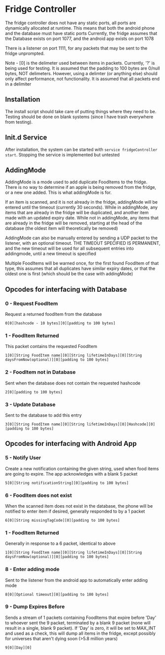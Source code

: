 # Fridge Controller

The fridge controller does not have any static ports, all ports are dynamically allocated at runtime. This means that both the android phone and the database must have static ports
Currently, the fridge assumes that the Database exists on port 1077, and the android app exists on port 1078

There is a listener on port 1111, for any packets that may be sent to the fridge unprompted.

Note - [0] is the delimeter used between items in packets. Currently, '?' is being used for testing. It is assumed that the padding to 100 bytes are 0/null bytes, NOT delimeters. However, using a delimter (or anything else) should only affect performance, not functionality.
It is assumed that all packets end in a delimiter

## Installation

The install script should take care of putting things where they need to be. Testing should be done on blank systems (since I have trash everywhere from testing).

## Init.d Service

After installation, the system can be started with `service fridgeController start`. Stopping the service is implemented but untested

## AddingMode

AddingMode is a mode used to add duplicate FoodItems to the fridge. There is no way to determine if an apple is being removed from the fridge, or a new one added. This is what addingMode is for.

If an item is scanned, and it is not already in the fridge, addingMode will be entered until the timeout (currently 30 seconds).
While in addingMode, any items that are already in the fridge will be duplicated, and another item made with an updated expiry date.
While not in addingMode, any items that are already in the fridge will be removed, starting at the head of the database (the oldest item will theoretically be removed)

AddingMode can also be manually entered by sending a UDP packet to the listener, with an optional timeout. THE TIMEOUT SPECIFIED IS PERMANENT, and the new timeout will be used for all subsequent entries into addingmode, until a new timeout is specified

Multiple FoodItems will be warned once, for the first found FoodItem of that type, this assumes that all duplicates have similar expiry dates, or that the oldest one is first (which should be the case with addingMode)

## Opcodes for interfacing with Database


### 0 - Request FoodItem
Request a returned foodItem from the database

	0[0][hashcode - 10 bytes][0][padding to 100 bytes]

### 1 - FoodItem Returned
This packet contains the requested FoodItem

	1[0][String FoodItem name][0][String lifetimeInDays][0][String daysFromNow(optional)][0][padding to 100 bytes]

### 2 - FoodItem not in Database
Sent when the database does not contain the requested hashcode

	2[0][padding to 100 bytes]

### 3 - Update Database
Sent to the database to add this entry

	3[0][String FoodItem name][0][String lifetimeInDays][0][Hashcode][0][padding to 100 bytes]
	

## Opcodes for interfacing with Android App


### 5 - Notify User
Create a new notification containing the given string, used when food items are going to expire. The app acknowledges with a blank 5 packet

	5[0][String notificationString][0][padding to 100 bytes]

### 6 - FoodItem does not exist
When the scanned item does not exist in the database, the phone will be notified to enter item if desired, generally responded to by a 1 packet

	6[0][String missingTagCode][0][padding to 100 bytes]

### 1 - FoodItem Returned
Generally in response to a 6 packet, identical to above

	1[0][String FoodItem name][0][String lifetimeInDays][0][String daysFromNow(optional)][0][padding to 100 bytes]

### 8 - Enter adding mode
Sent to the listener from the android app to automatically enter adding mode

	8[0][Optional timeout][0][padding to 100 bytes]

### 9 - Dump Expires Before
Sends a stream of 1 packets containing FoodItems that expire before 'Day' to whoever sent the 9 packet, terminated by a blank 9 packet (none will result in a single, blank 9 packet). 
If 'Day' is zero, it will be set to MAX_INT and used as a check, this will dump all items in the fridge, except possibly for universes that aren't dying soon (>5.8 million years)

	9[0][Day][0]
